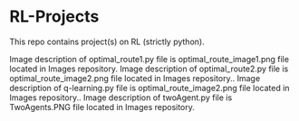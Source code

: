 # RL-Projects
This repo contains project(s) on RL (strictly python).

Image description of optimal_route1.py file is optimal_route_image1.png file located in Images repository.
Image description of optimal_route2.py file is optimal_route_image2.png file located in Images repository..
Image description of q-learning.py file is optimal_route_image2.png file located in Images repository..
Image description of twoAgent.py file is TwoAgents.PNG file located in Images repository.

